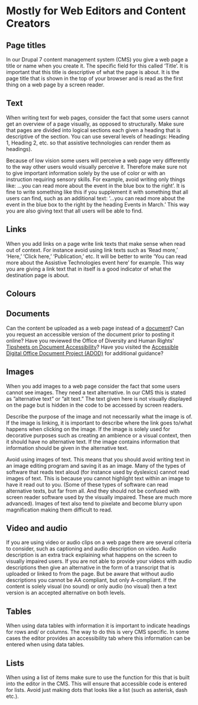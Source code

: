 # Mostly for Web Editors and Content Creators
## Page titles
In our Drupal 7 content management system (CMS) you give a web page a title or name when you create it. The specific field for this called ‘Title’. It is important that this title is descriptive of what the page is about. It is the page title that is shown in the top of your browser and is read as the first thing on a web page by a screen reader.

## Text
When writing text for web pages, consider the fact that some users cannot get an overview of a page visually, as opposed to structurally. Make sure that pages are divided into logical sections each given a heading that is descriptive of the section. You can use several levels of headings: Heading 1, Heading 2, etc. so that assistive technologies can render them as headings).

Because of low vision some users will perceive a web page very differently to the way other users would visually perceive it. Therefore make sure not to give important information solely by the use of color or with an instruction requiring sensory skills. For example, avoid writing only things like: …you can read more about the event in the blue box to the right’. It is fine to write something like this if you supplement it with something that all users can find, such as an additional text: ‘…you can read more about the event in the blue box to the right by the heading Events in March.’ This way you are also giving text that all users will be able to find.

## Links
When you add links on a page write link texts that make sense when read out of context. For instance avoid using link texts such as ‘Read more,’ ‘Here,’ ‘Click here,’ ‘Publication,’ etc. It will be better to write ‘You can read more about the Assistive Technologies event here’ for example. This way you are giving a link text that in itself is a good indicator of what the destination page is about.

## Colours

## Documents
Can the content be uploaded as a web page instead of a [document](https://www.uoguelph.ca/accessibility/web/what-fix/documents)?
Can you request an accessible version of the document prior to posting it online?
Have you reviewed the Office of Diversity and Human Rights' [Tipsheets on Document Accessibility](https://www.uoguelph.ca/diversity-human-rights/accessibility/information-and-communication-document-accessibility)?
Have you visited the [Accessible Digital Office Document Project (ADOD)](http://adod.idrc.ocad.ca/) for additional guidance?

## Images
When you add images to a web page consider the fact that some users cannot see images. They need a text alternative. In our CMS this is stated as ”alternative text” or ”alt text.” The text given here is not visually displayed on the page but is hidden in the code to be accessed by screen readers.

Describe the purpose of the image and not necessarily what the image is of. If the image is linking, it is important to describe where the link goes to/what happens when clicking on the image. If the image is solely used for decorative purposes such as creating an ambience or a visual context, then it should have no alternative text. If the image contains information that information should be given in the alternative text.

Avoid using images of text. This means that you should avoid writing text in an image editing program and saving it as an image. Many of the types of software that reads text aloud (for instance used by dyslexics) cannot read images of text. This is because you cannot highlight text within an image to have it read out to you. (Some of these types of software can read alternative texts, but far from all. And they should not be confused with screen reader software used by the visually impaired. These are much more advanced). Images of text also tend to pixelate and become blurry upon magnification making them difficult to read.

## Video and audio
If you are using video or audio clips on a web page there are several criteria to consider, such as captioning and audio description on video. Audio description is an extra track explaining what happens on the screen to visually impaired users. If you are not able to provide your videos with audio descriptions then give an alternative in the form of a transcript that is uploaded or linked to from the page. But be aware that without audio descriptions you cannot be AA compliant, but only A-compliant. If the content is solely visual (no sound) or only audio (no visual) then a text version is an accepted alternative on both levels.

## Tables
When using data tables with information it is important to indicate headings for rows and/ or columns. The way to do this is very CMS specific. In some cases the editor provides an accessibility tab where this information can be entered when using data tables.

## Lists
When using a list of items make sure to use the function for this that is built into the editor in the CMS. This will ensure that accessible code is entered for lists. Avoid just making dots that
looks like a list (such as asterisk, dash etc.).
